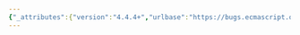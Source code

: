 ```yaml
---
{"_attributes":{"version":"4.4.4+","urlbase":"https://bugs.ecmascript.org/","maintainer":"dherman@mozilla.com"},"bug":{"bug_id":4233,"creation_ts":"2015-03-27 07:57:00 -0700","short_desc":"22.1.3.24 Array.prototype.sort: Property keys beyond array index limit and \"sparse\" for non-Array objects?","delta_ts":"2015-04-03 12:35:32 -0700","product":"Draft for 6th Edition","component":"technical issue","version":"Rev 36: March 17, 2015 Release Candidate 3","rep_platform":"All","op_sys":"All","bug_status":"RESOLVED","resolution":"FIXED","priority":"Normal","bug_severity":"normal","everconfirmed":true,"reporter":{"uid":"andrebargull","name":"André Bargull"},"assigned_to":{"uid":"allen","name":"Allen Wirfs-Brock"},"long_desc":[{"commentid":13950,"comment_count":0,"who":{"uid":"andrebargull","name":"André Bargull"},"bug_when":"2015-03-27 07:57:35 -0700","thetext":"22.1.3.24 Array.prototype.sort (comparefn)\n\n> Within this specification of the sort method, an Array object, obj, is said to be sparse [...]\n\nBut later \"sparse\" is also used for non-Array objects. If sparse is extended to non-Array objects, ToUint32 needs to be changed to ToLength.\n\n\n> The sort order is the ordering of the array index property values of obj after completion of this function.\n\nPer 6.1.7 The Object Type, third paragraph:\n> An array index is an integer index whose numeric value i is in the range +0 ≤ i < 2^32-1.\n\nBut the sort method sorts all integer indexed properties < 2^53-1, that means property keys beyond the array index limit.\n\n\nSimilar issue in:\n> Any array index property of obj whose name is a nonnegative integer less than len is a data \n> property whose [[Configurable]] attribute is false.\n\nAnd:\n> If any array index property of obj whose name is a nonnegative integer less than len is an\n> accessor property or is a data property whose [[Writable]] attribute is false."},{"commentid":13997,"comment_count":1,"who":{"uid":"allen","name":"Allen Wirfs-Brock"},"bug_when":"2015-04-01 11:49:20 -0700","thetext":"fixed in rev37 editor's draft\n\nreplaces uses of \"array index\" within sort with \"integer index\"\n\nmade the definition of sparse dependent upon len value.\n\nSince that definition of \"sparse\" is only for use within the sort method, the other uses of \"sparse\" (all within typed array section) can be interpreted using the conventional technical meaning of the term. (If I had more time, I might get more explicit about that, but I don't think it is likely to cause confusion)"},{"commentid":14059,"comment_count":2,"who":{"uid":"allen","name":"Allen Wirfs-Brock"},"bug_when":"2015-04-03 12:35:32 -0700","thetext":"In Rev37"}]}}
---
```

